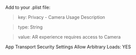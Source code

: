 Add to your .plist file:


> key: Privacy - Camera Usage Description


> type: String

> value: AR experience requires access to Camera




App Transport Security Settings
Allow Arbitrary Loads: YES

